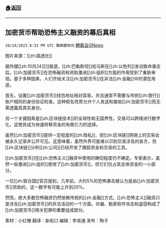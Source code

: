 ###  [:house:返回](README.md)
---


## 加密货币帮助恐怖主义融资的幕后真相
`10/24/2023 8:33 PM UTC 雅典娜快讯` [轉載自GNews](https://gnews.org/articles/1875899)

图片来源：[[zh:路透社]]

据外媒[[zh:10月24日]]报道，[[zh:巴勒斯坦]]哈马斯在[[zh:以色列]]发动致命袭击后，[[zh:加密货币]]在恐怖融资和资助激进[[zh:组织]]方面的作用受到了重新审视。基于多种因素，人们开始关注[[zh:加密货币]]在非法[[zh:金融]]中的潜在用途。

首先，设置[[zh:加密货币]]钱包地址相对容易，并且通常不需要与传统[[zh:银行]]账户相同的身份验证检查。这种假名性质允许个人发送和接收[[zh:加密货币]]而无需透露其真实身份。

另一个关键因素是[[zh:区块链技术]]的全球性和无国界性。交易可以跨境进行数字化，这使其成为快速转移资金的有吸引力的选择。

虽然[[zh:加密货币]]提供一定程度的[[zh:隐私]]，但[[zh:区块链]]网络上的交易会被永久记录并公开可见。这意味着，虽然外界可能难以识别交易涉及的各方，但[[zh:区块链]]分析[[zh:公司]]已经开发了跟踪资金和交易的工具。

[[zh:加密货币]]在[[zh:恐怖主义]]融资中使用的确切程度仍不确定。专家表示，虽然一些激进[[zh:组织]]使用了[[zh:加密货币]]，但它们仅占其总体资金的一小部分。

一位[[zh:联合国]]官员提到，几年前，大约5%的恐怖袭击被认为是由[[zh:加密货币]]资助的，这一数字有可能上升到20%。

然而，绝大多数恐怖融资仍然依赖传统的[[zh:金融]]方式。[[zh:恐怖主义]]融资只是涉及[[zh:加密货币]]的非法活动的一个方面。诈骗、勒索软件攻击和盗窃构成了[[zh:加密货币]]相关犯罪的重要组成部分。

素材：小红帽  翻译：新街口  编辑：李易通  发布：陶子


